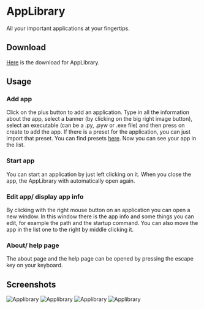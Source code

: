 # **AppLibrary**
All your important applications at your fingertips.

## Download
[Here](https://github.com/jvietman/AppLibrary/releases/latest) is the download for AppLibrary.

## **Usage**
### Add app
Click on the plus button to add an application. Type in all the information about the app, select a banner (by clicking on the big right image button), select an executable (can be a .py, .pyw or .exe file) and then press on create to add the app. If there is a preset for the application, you can just import that preset. You can find presets [here](https://github.com/jvietman/AppLibrary/tree/main/presets). Now you can see your app in the list.

### Start app
You can start an application by just left clicking on it. When you close the app, the AppLibrary with automatically open again.

### Edit app/ display app info
By clicking with the right mouse button on an application you can open a new window. In this window there is the app info and some things you can edit, for example the path and the startup command. You can also move the app in the list one to the right by middle clicking it.

### About/ help page
The about page and the help page can be opened by pressing the escape key on your keyboard.

## **Screenshots**
![Applibrary](https://i.imgur.com/tTcw4n2.png "AppLibrary")
![Applibrary](https://i.imgur.com/dFhp96y.png "AppLibrary")
![Applibrary](https://i.imgur.com/ll7W0mH.png "AppLibrary")
![Applibrary](https://i.imgur.com/Zv5TrJ3.png "AppLibrary")
